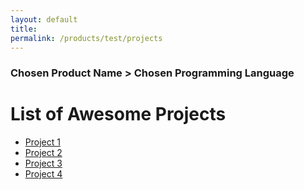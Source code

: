 ```yaml
---
layout: default
title: 
permalink: /products/test/projects
--- 
```


### Chosen Product Name > Chosen Programming Language
# List of Awesome Projects
* [Project 1](https://github.com/tektronix)
* [Project 2](https://github.com/tektronix)
* [Project 3](https://github.com/tektronix)
* [Project 4](https://github.com/tektronix)
